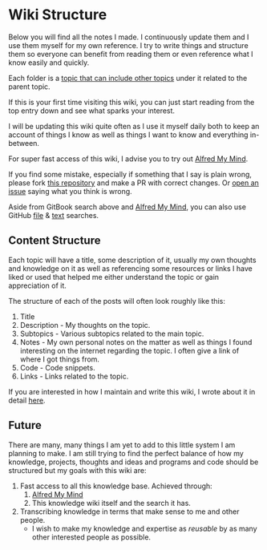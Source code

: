 # Wiki Structure

Below you will find all the notes I made. I continuously update them and I use them myself for my own reference. I try to write things and structure them so everyone can benefit from reading them or even reference what I know easily and quickly.

Each folder is a [topic that can include other topics](https://github.com/nikitavoloboev/knowledge/blob/main/SUMMARY.md) under it related to the parent topic.

If this is your first time visiting this wiki, you can just start reading from the top entry down and see what sparks your interest.

I will be updating this wiki quite often as I use it myself daily both to keep an account of things I know as well as things I want to know and everything in-between.

For super fast access of this wiki, I advise you to try out [Alfred My Mind](https://github.com/nikitavoloboev/alfred-my-mind).

If you find some mistake, especially if something that I say is plain wrong, please fork [this repository](https://github.com/nikitavoloboev/knowledge) and make a PR with correct changes. Or [open an issue](https://github.com/nikitavoloboev/knowledge/issues/new) saying what you think is wrong.

Aside from GitBook search above and [Alfred My Mind](https://github.com/nikitavoloboev/alfred-my-mind), you can also use GitHub [file](https://github.com/nikitavoloboev/knowledge/find/main) & [text](https://github.com/nikitavoloboev/knowledge/search?q=karabiner&unscoped_q=karabiner) searches.

## Content Structure

Each topic will have a title, some description of it, usually my own thoughts and knowledge on it as well as referencing some resources or links I have liked or used that helped me either understand the topic or gain appreciation of it.

The structure of each of the posts will often look roughly like this:

1. Title
2. Description - My thoughts on the topic.
3. Subtopics - Various subtopics related to the main topic.
4. Notes - My own personal notes on the matter as well as things I found interesting on the internet regarding the topic. I often give a link of where I got things from.
5. Code - Code snippets.
6. Links - Links related to the topic.

If you are interested in how I maintain and write this wiki, I wrote about it in detail [here](../other/wiki-workflow.md).

## Future

There are many, many things I am yet to add to this little system I am planning to make. I am still trying to find the perfect balance of how my knowledge, projects, thoughts and ideas and programs and code should be structured but my goals with this wiki are:

1. Fast access to all this knowledge base. Achieved through:
   1. [Alfred My Mind](https://github.com/nikitavoloboev/alfred-my-mind)
   2. This knowledge wiki itself and the search it has.
2. Transcribing knowledge in terms that make sense to me and other people.
   -  I wish to make my knowledge and expertise as _reusable_ by as many other interested people as possible.
